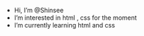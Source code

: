 - Hi, I’m @Shinsee
- I’m interested in html , css for the moment 
- I’m currently learning html and css


<!---
Shinsee/Shinsee is a ✨ special ✨ repository because its `README.md` (this file) appears on your GitHub profile.
You can click the Preview link to take a look at your changes.
--->
